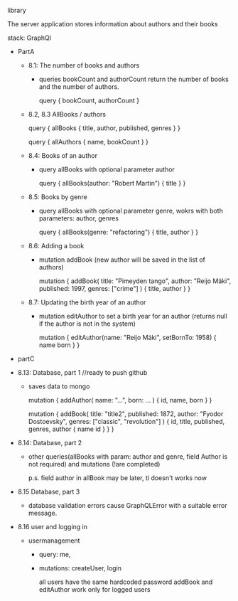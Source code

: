 library
    
  The server application stores information about authors and their books
    
  stack: GraphQl
- PartA
  - 8.1: The number of books and authors
      - queries bookCount and authorCount return the number of books and the number of authors.

        query {
          bookCount, authorCount
        }

  -  8.2, 8.3 AllBooks / authors

        query {
          allBooks { title, author, published, genres }
        }

        query {
          allAuthors { name, bookCount }
        }

  - 8.4: Books of an author
    - query allBooks  with optional parameter author

        query {
          allBooks(author: "Robert Martin") {
            title
          }
        }

  - 8.5: Books by genre
    - query allBooks with optional parameter genre, wokrs with both parameters: author, genres

        query {
          allBooks(genre: "refactoring") {
            title, author
          }
        }

  - 8.6: Adding a book
    - mutation addBook (new author will be saved in the list of authors)

        mutation {
          addBook(
            title: "Pimeyden tango",
            author: "Reijo Mäki",
            published: 1997,
            genres: ["crime"]
          ) {
            title,
            author
          }
        }

  - 8.7: Updating the birth year of an author
    - mutation editAuthor to set a birth year for an author
      (returns null if the author is not in the system)

        mutation {
          editAuthor(name: "Reijo Mäki", setBornTo: 1958) {
            name
            born
          }
        }

 - partC
  - 8.13: Database, part 1 //ready to push github
    - saves data to mongo

        mutation {
          addAuthor(
            name: "...",
            born: ...
          ) {
            id,
            name,
            born
          }
        }

        mutation {
          addBook(
            title: "title2",
            published: 1872,
            author: "Fyodor Dostoevsky",
            genres: ["classic", "revolution"]
          ) {
            id,
            title,
            published,
            genres,
            author {
              name
              id
            }
          }
        }

  - 8.14: Database, part 2
    - other queries(allBooks with param: author and genre, field Author is not required) and mutations (!are completed)
      
      p.s. field author in allBook may be later, ti doesn't works now

  - 8.15 Database, part 3
    - database validation errors cause GraphQLError with a suitable error message.

  - 8.16 user and logging in
    - usermanagement
      - query: me,
      - mutations: createUser, login
        
        all users have the same hardcoded password
        addBook and editAuthor work only for logged users